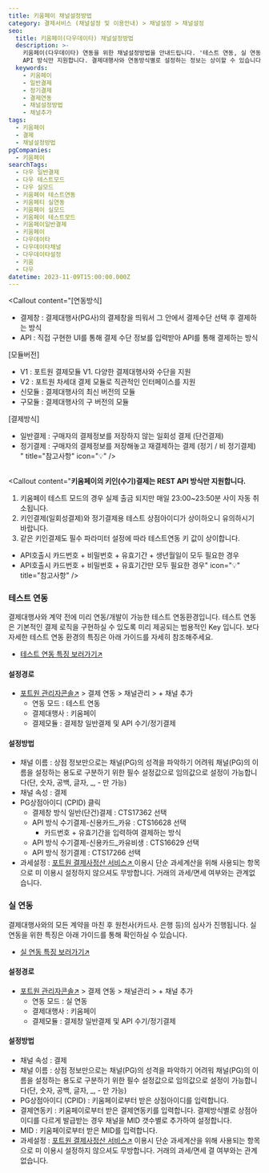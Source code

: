 ```yaml
---
title: 키움페이 채널설정방법
category: 결제서비스 (채널설정 및 이용안내) > 채널설정 > 채널설정
seo:
  title: 키움페이(다우데이타) 채널설정방법
  description: >-
    키움페이(다우데이타) 연동을 위한 채널설정방법을 안내드립니다. '테스트 연동, 실 연동' 순으로 이뤄지며, 키움페이의 수기결제는 REST
    API 방식만 지원합니다. 결제대행사와 연동방식별로 설정하는 정보는 상이할 수 있습니다.
  keywords:
    - 키움페이
    - 일반결제
    - 정기결제
    - 결제연동
    - 채널설정방법
    - 채널추가
tags:
  - 키움페이
  - 결제
  - 채널설정방법
pgCompanies:
  - 키움페이
searchTags:
  - 다우 일반결제
  - 다우 테스트모드
  - 다우 실모드
  - 키움페이 테스트연동
  - 키움페티 실연동
  - 키움페이 실모드
  - 키움페이 테스트모드
  - 키움페이일반결제
  - 키움페이
  - 다우데이타
  - 다우데이타채널
  - 다우데이타설정
  - 키움
  - 다우
datetime: 2023-11-09T15:00:00.000Z
---
```


<Callout content="결제 연동을 위한 채널 설정 방법을 안내해 드립니다.
결제 연동을 위해서 채널설정은 필수이며 결제대행사와 연동방식별로 설정하는 정보는 상이할 수 있습니다." />

<Callout content="[연동방식]
- 결제창 : 결제대행사(PG사)의 결제창을 띄워서 그 안에서 결제수단 선택 후 결제하는 방식
- API : 직접 구현한 UI를 통해 결제 수단 정보를 입력받아 API를 통해 결제하는 방식

[모듈버전]
- V1 : 포트원 결제모듈 V1. 다양한 결제대행사와 수단을 지원
- V2 : 포트원 차세대 결제 모듈로 직관적인 인터페이스를 지원
- 신모듈 : 결제대행사의 최신 버전의 모듈
- 구모듈 : 결제대행사의 구 버전의 모듈

[결제방식]
- 일반결제 : 구매자의 결제정보를 저장하지 않는 일회성 결제 (단건결제)
- 정기결제 : 구매자의 결제정보를 저장해놓고 재결제하는 결제 (정기 / 비 정기결제)
" title="참고사항" icon="💡" />

## <Highlight text="결제창 일반결제 및 API 수기/정기결제" />

<Callout content="**키움페이의 키인(수기)결제는 REST API 방식만 지원합니다.**
1. 키움페이 테스트 모드의 경우 실제 출금 되지만 매일 23:00~23:50분 사이 자동 취소됩니다.
2. 키인결제(일회성결제)와 정기결제용 테스트 상점아이디가 상이하오니 유의하시기 바랍니다.
3. 같은 키인결제도 필수 파라미터 설정에 따라 테스트연동 키 값이 상이합니다.
- API호출시 카드번호 + 비밀번호 + 유효기간 + 생년월일이 모두 필요한 경우
- API호출시 카드번호 + 비밀번호 + 유효기간만 모두 필요한 경우" icon="💡" title="참고사항" />

### **테스트 연동**

결제대행사와 계약 전에 미리 연동/개발이 가능한 테스트 연동환경입니다. 테스트 연동은 기본적인 결제 로직을 구현하실 수 있도록 미리 제공되는 범용적인 Key 입니다. 보다 자세한 테스트 연동 환경의 특징은 아래 가이드를 자세히 참조해주세요.

- [테스트 연동 특징 보러가기↗](https://help.portone.io/category/procedure/payment-integration/test?page=1)



#### **설정경로**

- [포트원 관리자콘솔↗](https://admin.portone.io/) > 결제 연동 > 채널관리 > + 채널 추가
  - 연동 모드 : 테스트 연동
  - 결제대행사 : 키움페이
  - 결제모듈 : 결제창 일반결제 및 API 수기/정기결제

#### **설정방법**

- 채널 이름 : 상점 정보만으로는 채널(PG)의 성격을 파악하기 어려워 채널(PG)의 이름을 설정하는 용도로 구분하기 위한 필수 설정값으로 임의값으로 설정이 가능합니다(단, 숫자, 공백, 글자, \_, - 만 가능)
- 채널 속성 : 결제
- PG상점아이디 (CPID) 클릭
  - 결제창 방식 일반(단건)결제 : CTS17362 선택
  - API 방식 수기결제-신용카드\_카유 : CTS16628 선택
    - 카드번호 + 유효기간을 입력하여 결제하는 방식
  - API 방식 수기결제-신용카드\_카유비생 : CTS16629 선택
  - API 방식 정기결제 : CTS17266 선택
- 과세설정 : [포트원 결제사정산 서비스↗ ](https://admin.portone.io/reconciliation/summary)이용시 단순 과세계산을 위해 사용되는 항목으로 미 이용시 설정하지 않으셔도 무방합니다. 거래의 과세/면세 여부와는 관계없습니다.

### **실 연동**

결제대행사와의 모든 계약을 마친 후 원천사(카드사. 은행 등)의 심사가 진행됩니다. 실 연동을 위한 특징은 아래 가이드를 통해 확인하실 수 있습니다.

- [실 연동 특징 보러가기↗](https://help.portone.io/category/procedure/payment-integration/real?page=1)



#### **설정경로**

- [포트원 관리자콘솔↗](https://admin.portone.io/) > 결제 연동 > 채널관리 > + 채널 추가
  - 연동 모드 : 실 연동
  - 결제대행사 : 키움페이
  - 결제모듈 : 결제창 일반결제 및 API 수기/정기결제

#### **설정방법**

- 채널 속성 : 결제
- 채널 이름 : 상점 정보만으로는 채널(PG)의 성격을 파악하기 어려워 채널(PG)의 이름을 설정하는 용도로 구분하기 위한 필수 설정값으로 임의값으로 설정이 가능합니다(단, 숫자, 공백, 글자, \_, - 만 가능)
- PG상점아이디 (CPID) : 키움페이로부터 받은 상점아이디를 입력합니다.
- 결제연동키 : 키움페이로부터 받은 결제연동키를 입력합니다. 결제방식별로 상점아이디를 다르게 발급받는 경우 채널을 MID 갯수별로 추가하여 설정합니다.
- MID : 키움페이로부터 받은 MID를 입력합니다.
- 과세설정 : [포트원 결제사정산 서비스↗](https://admin.portone.io/reconciliation/summary)  이용시 단순 과세계산을 위해 사용되는 항목으로 미 이용시 설정하지 않으셔도 무방합니다. 거래의 과세/면세 결 여부와는 관계없습니다.

<Callout title="키움페이 개발가이드 보러가기↗" />
